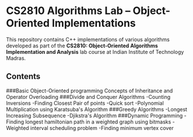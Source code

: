 # CS2810 Algorithms Lab – Object-Oriented Implementations

This repository contains C++ implementations of various algorithms developed as part of the **CS2810: Object-Oriented Algorithms Implementation and Analysis** lab course at Indian Institute of Technology Madras.

## Contents 
###Basic Object-Oriented programming Concepts of Inheritance and Operator Overloading
###Divide and Conquer Algorithms
  -Counting Inversions
  -Finding Closest Pair of points
  -Quick sort
  -Polynomial Multiplication using Karatsuba's Algorithm
###Greedy Algorithms
  -Longest Increasing Subsequence
  -Djikstra's Algorithm
###Dynamic Programming
  -Finding longest hamiltonian path in a weighted graph using bitmasks
  -Weighted interval scheduling problem
  -Finding minimum vertex cover
